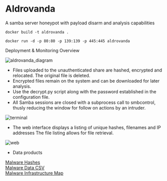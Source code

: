 # Aldrovanda
A samba server honeypot with payload disarm and analysis capabilities

```
docker build -t aldrovanda .
```
```
docker run -d -p 80:80 -p 139:139 -p 445:445 aldrovanda
```
Deployment & Monitoring Overview

![aldrovanda_diagram](https://github.com/user-attachments/assets/a9230187-05da-4282-b6af-79e771cc785f)

- Files uploaded to the unauthenticated share are hashed, encrypted and relocated. The original file is deleted.
- Encrypted files remain on the system and can be downloaded for later analysis.
- Use the decrypt.py script along with the password established in the configuration file.
- All Samba sessions are closed with a subprocess call to smbcontrol, thusly reducing the window for follow on actions by an intruder.

![terminal](https://github.com/user-attachments/assets/0768d092-1f9b-450f-af19-4a099ffc2bcc)

- The web interface displays a listing of unique hashes, filenames and IP addresses The file listing allows for file retrieval.

![web](https://github.com/user-attachments/assets/8a8098e0-c834-417c-af7d-dc9532ef6721)

- Data products
  
[Malware Hashes](https://camas-sec-threatfeed.s3.us-west-2.amazonaws.com/hashes.txt) \
[Malware Data CSV](https://camas-sec-threatfeed.s3.us-west-2.amazonaws.com/hashes.csv) \
[Malware Infrastructure Map](https://camas-sec-threatfeed.s3.us-west-2.amazonaws.com/malware.html)
